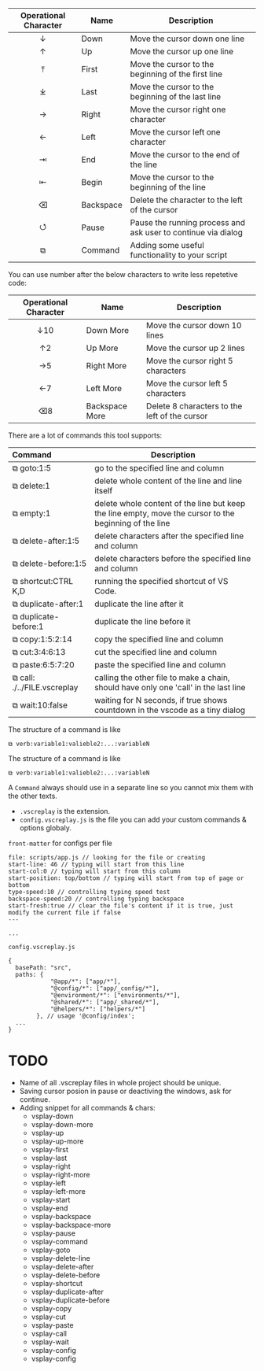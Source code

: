 | Operational Character | Name | Description |
|:---------:|------|-------------|
| ↓         | Down      | Move the cursor down one line |
| ↑         | Up        | Move the cursor up one line |
| ⤒         | First  | Move the cursor to the beginning of the first line |
| ⤓         | Last | Move the cursor to the beginning of the last line |
| →         | Right     | Move the cursor right one character |
| ←         | Left      | Move the cursor left one character |
| ⇥        | End | Move the cursor to the end of the line |
| ⇤        | Begin  | Move the cursor to the beginning of the line |
| ⌫       | Backspace       | Delete the character to the left of the cursor |
|⭯         | Pause           | Pause the running process and ask user to continue via dialog |
|⧉        | Command         |  Adding some useful functionality to your script     |

You can use number after the below characters to write less repetetive code:

| Operational Character | Name | Description |
|:---------:|------|-------------|
| ↓10         | Down More      | Move the cursor down 10 lines |
| ↑2         | Up More        | Move the cursor up 2 lines |
| →5         | Right More     | Move the cursor right 5 characters |
| ←7         | Left More      | Move the cursor left 5 characters |
| ⌫8       | Backspace More      | Delete 8 characters to the left of the cursor |

There are a lot of commands this tool supports:

| Command | Description |
|:---------|------|
| ⧉ goto:1:5 | go to the specified line and column |
| ⧉ delete:1 |delete whole content of the line and line itself|
| ⧉ empty:1 |delete whole content of the line but keep the line empty, move the cursor to the beginning of the line|
| ⧉ delete-after:1:5| delete characters after the specified line and column |
| ⧉ delete-before:1:5| delete characters before the specified line and column |
| ⧉ shortcut:CTRL K,D |running the specified shortcut of VS Code.|
| ⧉ duplicate-after:1| duplicate the line after it |
| ⧉ duplicate-before:1| duplicate the line before it |
| ⧉ copy:1:5:2:14 | copy the specified line and column |
| ⧉ cut:3:4:6:13 | cut the specified line and column |
| ⧉ paste:6:5:7:20 | paste the specified line and column |
| ⧉ call: ./../FILE.vscreplay | calling the other file to make a chain, should have only one 'call' in the last line |
| ⧉ wait:10:false | waiting for N seconds, if true shows countdown in the vscode as a tiny dialog |

The structure of a command is like

`⧉ verb:variable1:valieble2:...:variableN`

The structure of a command is like

`⧉ verb:variable1:valieble2:...:variableN`

A `Command` always should use in a separate line so you cannot mix them with the other texts.

* `.vscreplay` is the extension.
* `config.vscreplay.js` is the file you can add your custom commands & options globaly.

`front-matter` for configs per file

```
file: scripts/app.js // looking for the file or creating
start-line: 46 // typing will start from this line
start-col:0 // typing will start from this column
start-position: top/bottom // typing will start from top of page or bottom
type-speed:10 // controlling typing speed test
backspace-speed:20 // controlling typing backspace
start-fresh:true // clear the file's content if it is true, just modify the current file if false
---

...
```

`config.vscreplay.js`

```
{
  basePath: "src",
  paths: {
            "@app/*": ["app/*"],
            "@config/*": ["app/_config/*"],
            "@environment/*": ["environments/*"],
            "@shared/*": ["app/_shared/*"],
            "@helpers/*": ["helpers/*"]
        }, // usage '@config/index';
  ...
}
```

# TODO

* Name of all .vscreplay files in whole project should be unique.
* Saving cursor posion in pause or deactiving the windows, ask for continue.
* Adding snippet for all commands & chars:
    * vsplay-down
    * vsplay-down-more
    * vsplay-up    
    * vsplay-up-more
    * vsplay-first
    * vsplay-last
    * vsplay-right
    * vsplay-right-more
    * vsplay-left
    * vsplay-left-more
    * vsplay-start
    * vsplay-end
    * vsplay-backspace
    * vsplay-backspace-more
    * vsplay-pause
    * vsplay-command
    * vsplay-goto
    * vsplay-delete-line
    * vsplay-delete-after
    * vsplay-delete-before
    * vsplay-shortcut
    * vsplay-duplicate-after
    * vsplay-duplicate-before
    * vsplay-copy
    * vsplay-cut
    * vsplay-paste
    * vsplay-call
    * vsplay-wait
    * vsplay-config
    * vsplay-config
